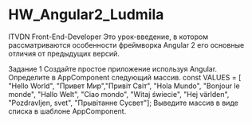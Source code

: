 # HW_Angular2_Ludmila
ITVDN Front-End-Developer
Это урок-введение, в котором рассматриваются особенности фреймворка Angular 2 его
основные отличия от предыдущих версий. 

Задание 1
Создайте простое приложение используя Angular.
Определите в AppComponent следующий массив.
const VALUES = [
"Hello World", "Привет Мир","Привіт Світ", "Hola Mundo", "Bonjour le monde", "Hallo Welt", "Ciao
mondo", "Witaj świecie", "Hej världen", "Pozdravljen, svet", "Прывітанне Сусвет"];
Выведите массив в виде списка в шаблоне AppComponent.
